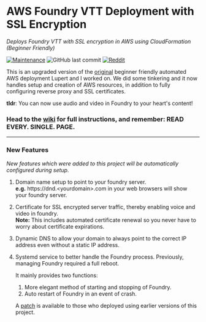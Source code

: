 # AWS Foundry VTT Deployment with SSL Encryption

_Deploys Foundry VTT with SSL encryption in AWS using CloudFormation (Beginner Friendly)_

[![Maintenance](https://img.shields.io/maintenance/yes/2021?style=flat-square)](https://github.com/cat-box/aws-foundry-ssl/wiki/Patches)
![GitHub last commit](https://img.shields.io/github/last-commit/cat-box/aws-foundry-ssl?style=flat-square&color=blue)
[![Reddit](https://img.shields.io/badge/u/auraofire-FF4500?style=flat-square&logo=reddit&logoColor=white)](https://www.reddit.com/user/auraofire)

This is an upgraded version of the [original](https://www.reddit.com/r/FoundryVTT/comments/iurf7h/i_created_a_method_to_automatically_deploy_a/) beginner friendly automated AWS deployment Lupert and I worked on. We did some tinkering and it now handles setup and creation of AWS resources, in addition to fully configuring reverse proxy and SSL certificates. 

**tldr**: You can now use audio and video in Foundry to your heart's content!

### Head to the [**wiki**](https://github.com/cat-box/aws-foundry-ssl/wiki) for full instructions, and remember: READ EVERY. SINGLE. PAGE.
---
### New Features
_New features which were added to this project will be automatically configured during setup._

1. Domain name setup to point to your foundry server. <br/>
    **e.g.** https://dnd.\<yourdomain\>.com in your web browsers will show your foundry server.

2. Certificate for SSL encrypted server traffic, thereby enabling voice and video in foundry. <br/>
   **Note:** This includes automated certificate renewal so you never have to worry about certificate expirations.

3. Dynamic DNS to allow your domain to always point to the correct IP address even without a static IP address.

4. Systemd service to better handle the Foundry process. Previously, managing Foundry required a full reboot.

    It mainly provides two functions:
    1. More elegant method of starting and stopping of Foundry. 
    2. Auto restart of Foundry in an event of crash.

    A [patch](https://github.com/cat-box/aws-foundry-ssl/wiki/Patches#rclocal-to-systemd-service) is available to those who deployed using earlier versions of this project. 
